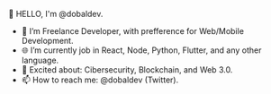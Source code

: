 👋 HELLO, I'm @dobaldev.

- 👀 I’m Freelance Developer, with prefference for Web/Mobile Development.
- 🌐 I’m currently job in React, Node, Python, Flutter, and any other language.
- 🎯 Excited about: Cibersecurity, Blockchain, and Web 3.0.
- 📫 How to reach me: @dobaldev (Twitter).

<!---
adrieldobal/adrieldobal is a ✨ special ✨ repository because its `README.md` (this file) appears on your GitHub profile.
You can click the Preview link to take a look at your changes.
--->
